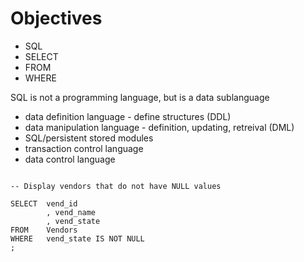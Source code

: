 # Objectives
* SQL
* SELECT
* FROM
* WHERE

SQL is not a programming language, but is a data sublanguage
* data definition language - define structures (DDL)
* data manipulation language - definition, updating, retreival (DML)
* SQL/persistent stored modules
* transaction control language
* data control language

```

-- Display vendors that do not have NULL values

SELECT	vend_id	
		, vend_name
		, vend_state
FROM	Vendors
WHERE	vend_state IS NOT NULL
;
```
